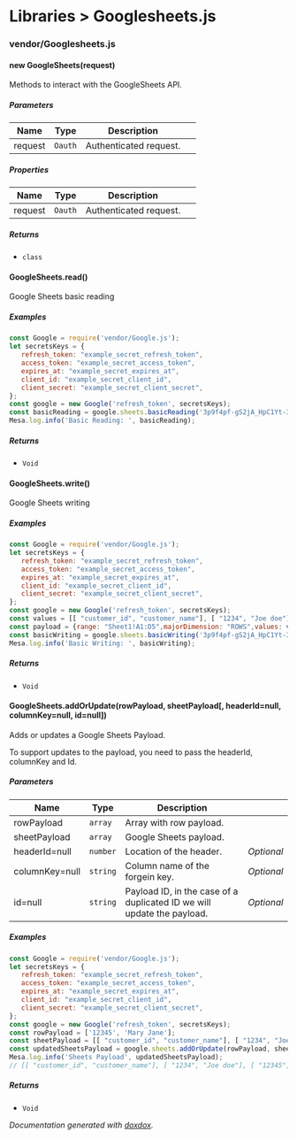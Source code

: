 # Libraries &gt; Googlesheets.js 



### vendor/Googlesheets.js


#### new GoogleSheets(request) 

Methods to interact with the GoogleSheets API.




##### Parameters

| Name | Type | Description |  |
| ---- | ---- | ----------- | -------- |
| request | `Oauth`  | Authenticated request. | &nbsp; |



##### Properties

| Name | Type | Description |  |
| ---- | ---- | ----------- | -------- |
| request | `Oauth`  | Authenticated request. | &nbsp; |



##### Returns


- `class`  



#### GoogleSheets.read() 

Google Sheets basic reading






##### Examples

```javascript
const Google = require('vendor/Google.js');
let secretsKeys = {
   refresh_token: "example_secret_refresh_token",
   access_token: "example_secret_access_token",
   expires_at: "example_secret_expires_at",
   client_id: "example_secret_client_id",
   client_secret: "example_secret_client_secret",
};
const google = new Google('refresh_token', secretsKeys);
const basicReading = google.sheets.basicReading('3p9f4pf-gS2jA_HpC1Yt-3MhQSOMNluRrmBlPcUC2Ugts', "Sheet1", "A1","D5");
Mesa.log.info('Basic Reading: ', basicReading);
```


##### Returns


- `Void`



#### GoogleSheets.write() 

Google Sheets writing






##### Examples

```javascript
const Google = require('vendor/Google.js');
let secretsKeys = {
   refresh_token: "example_secret_refresh_token",
   access_token: "example_secret_access_token",
   expires_at: "example_secret_expires_at",
   client_id: "example_secret_client_id",
   client_secret: "example_secret_client_secret",
};
const google = new Google('refresh_token', secretsKeys);
const values = [[ "customer_id", "customer_name"], [ "1234", "Joe doe"]];
const payload = {range: "Sheet1!A1:D5",majorDimension: "ROWS",values: values};
const basicWriting = google.sheets.basicWriting('3p9f4pf-gS2jA_HpC1Yt-3MhQSOMNluRrmBlPcUC2Ugts', "Sheet1", "A1","D5", payload);
Mesa.log.info('Basic Writing: ', basicWriting);
```


##### Returns


- `Void`



#### GoogleSheets.addOrUpdate(rowPayload, sheetPayload[, headerId&#x3D;null, columnKey&#x3D;null, id&#x3D;null]) 

Adds or updates a Google Sheets Payload.

To support updates to the payload, you need to pass the headerId, columnKey and Id.




##### Parameters

| Name | Type | Description |  |
| ---- | ---- | ----------- | -------- |
| rowPayload | `array`  | Array with row payload. | &nbsp; |
| sheetPayload | `array`  | Google Sheets payload. | &nbsp; |
| headerId&#x3D;null | `number`  | Location of the header. | *Optional* |
| columnKey&#x3D;null | `string`  | Column name of the forgein key. | *Optional* |
| id&#x3D;null | `string`  | Payload ID, in the case of a duplicated ID we will update the payload. | *Optional* |




##### Examples

```javascript
const Google = require('vendor/Google.js');
let secretsKeys = {
   refresh_token: "example_secret_refresh_token",
   access_token: "example_secret_access_token",
   expires_at: "example_secret_expires_at",
   client_id: "example_secret_client_id",
   client_secret: "example_secret_client_secret",
};
const google = new Google('refresh_token', secretsKeys);
const rowPayload = ['12345', 'Mary Jane'];
const sheetPayload = [[ "customer_id", "customer_name"], [ "1234", "Joe doe"]];
const updatedSheetsPayload = google.sheets.addOrUpdate(rowPayload, sheetPayload, 0, 'customer_id', '12345');
Mesa.log.info('Sheets Payload', updatedSheetsPayload);
// [[ "customer_id", "customer_name"], [ "1234", "Joe doe"], [ "12345", "Mary Jane"]]
```


##### Returns


- `Void`




*Documentation generated with [doxdox](https://github.com/neogeek/doxdox).*
